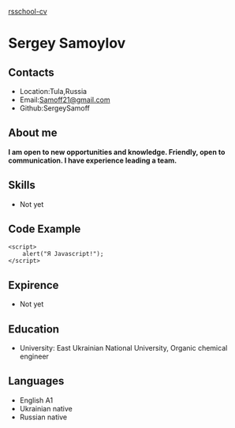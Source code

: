[rsschool-cv](https://SergeySamoff.github.io/rsschool-cv/)
# Sergey Samoylov
## Contacts
* Location:Tula,Russia
* Email:Samoff21@gmail.com
* Github:SergeySamoff
## About me
**I am open to new opportunities and knowledge. Friendly, open to communication. I have experience leading a team.**
## Skills
* Not yet
## Code Example
```
<script>
    alert("Я Javascript!");
</script>

```
## Expirence
* Not yet
## Education
* University: East Ukrainian National University, Organic chemical engineer
## Languages
* English A1
* Ukrainian native 
* Russian native